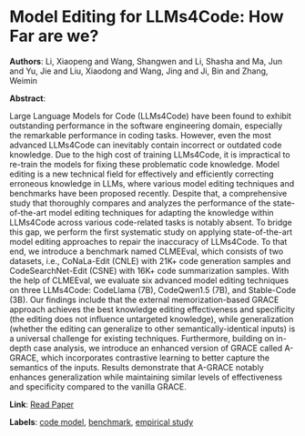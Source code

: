 # Model Editing for LLMs4Code: How Far are we?

**Authors**: Li, Xiaopeng and Wang, Shangwen and Li, Shasha and Ma, Jun and Yu, Jie and Liu, Xiaodong and Wang, Jing and Ji, Bin and Zhang, Weimin

**Abstract**:

Large Language Models for Code (LLMs4Code) have been found to exhibit outstanding performance in the software engineering domain, especially the remarkable performance in coding tasks. However, even the most advanced LLMs4Code can inevitably contain incorrect or outdated code knowledge. Due to the high cost of training LLMs4Code, it is impractical to re-train the models for fixing these problematic code knowledge. Model editing is a new technical field for effectively and efficiently correcting erroneous knowledge in LLMs, where various model editing techniques and benchmarks have been proposed recently. Despite that, a comprehensive study that thoroughly compares and analyzes the performance of the state-of-the-art model editing techniques for adapting the knowledge within LLMs4Code across various code-related tasks is notably absent. To bridge this gap, we perform the first systematic study on applying state-of-the-art model editing approaches to repair the inaccuracy of LLMs4Code. To that end, we introduce a benchmark named CLMEEval, which consists of two datasets, i.e., CoNaLa-Edit (CNLE) with 21K+ code generation samples and CodeSearchNet-Edit (CSNE) with 16K+ code summarization samples. With the help of CLMEEval, we evaluate six advanced model editing techniques on three LLMs4Code: CodeLlama (7B), CodeQwen1.5 (7B), and Stable-Code (3B). Our findings include that the external memorization-based GRACE approach achieves the best knowledge editing effectiveness and specificity (the editing does not influence untargeted knowledge), while generalization (whether the editing can generalize to other semantically-identical inputs) is a universal challenge for existing techniques. Furthermore, building on in-depth case analysis, we introduce an enhanced version of GRACE called A-GRACE, which incorporates contrastive learning to better capture the semantics of the inputs. Results demonstrate that A-GRACE notably enhances generalization while maintaining similar levels of effectiveness and specificity compared to the vanilla GRACE.

**Link**: [Read Paper](https://doi.ieeecomputersociety.org/10.1109/ICSE55347.2025.00049)

**Labels**: [code model](../../labels/code_model.md), [benchmark](../../labels/benchmark.md), [empirical study](../../labels/empirical_study.md)
